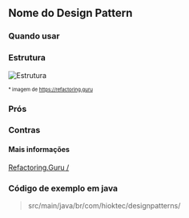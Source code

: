 ## Nome do Design Pattern



### Quando usar



### Estrutura

![Estrutura ]()

<sub><sup>* imagem de https://refactoring.guru</sup></sub>

### Prós



### Contras



#### Mais informações

[Refactoring.Guru / ]()

### Código de exemplo em java

> src/main/java/br/com/hioktec/designpatterns/
